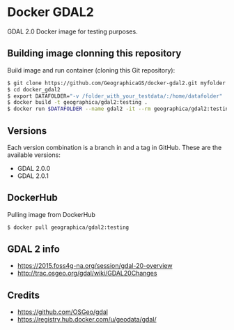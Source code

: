 # Docker GDAL2

GDAL 2.0 Docker image for testing purposes.

## Building image clonning this repository
Build image and run container (cloning this Git repository):

```bash
$ git clone https://github.com/GeographicaGS/docker-gdal2.git myfolder
$ cd docker_gdal2
$ export DATAFOLDER="-v /folder_with_your_testdata/:/home/datafolder"
$ docker build -t geographica/gdal2:testing .
$ docker run $DATAFOLDER --name gdal2 -it --rm geographica/gdal2:testing /bin/bash
```

## Versions
Each version combination is a branch in and a tag in GitHub. These are the available versions:
- GDAL 2.0.0
- GDAL 2.0.1

## DockerHub
Pulling image from DockerHub

```bash
$ docker pull geographica/gdal2:testing
```

## GDAL 2 info
- https://2015.foss4g-na.org/session/gdal-20-overview
- http://trac.osgeo.org/gdal/wiki/GDAL20Changes

## Credits
- https://github.com/OSGeo/gdal
- https://registry.hub.docker.com/u/geodata/gdal/

